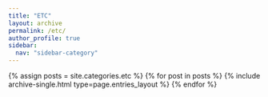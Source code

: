 ```yaml
---
title: "ETC"
layout: archive
permalink: /etc/
author_profile: true
sidebar:
  nav: "sidebar-category"
---
```



{% assign posts = site.categories.etc %}
{% for post in posts %} {% include archive-single.html type=page.entries_layout %} {% endfor %}